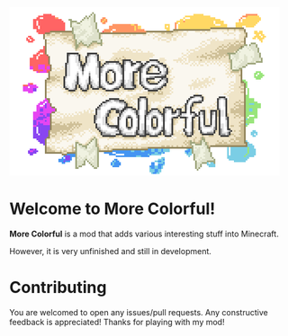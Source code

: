 ![MoreColorful.logo](/src/main/resources/logo.png "logo")

Welcome to More Colorful!
=======

**More Colorful** is a mod that adds various interesting stuff into Minecraft.

However, it is very unfinished and still in development.

Contributing
==========

You are welcomed to open any issues/pull requests. Any constructive feedback is appreciated!
Thanks for playing with my mod!